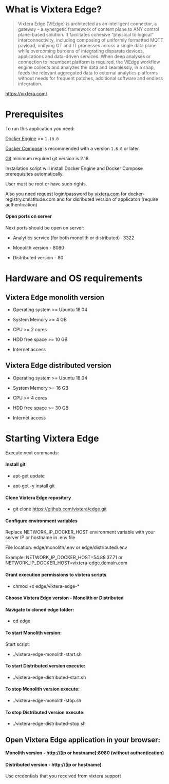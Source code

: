 # What is Vixtera Edge?

> Vixtera Edge (ViEdge) is architected as an intelligent connector, a gateway - a synergetic framework of content plane to ANY control plane-based solution. It facilitates cohesive “physical to logical” interconnectivity, including composing of uniformly formatted MQTT payload, unifying OT and IT processes across a single data plane while overcoming burdens of integrating disparate devices, applications and data-driven services.
When deep analyses or connection to incumbent platform is required, the ViEdge workflow engine collects and analyzes the data and seamlessly, in a snap, feeds the relevant aggregated data to external analytics platforms without needs for frequent patches, additional software and endless integration.

https://vixtera.com/

# Prerequisites

To run this application you need:

[Docker Engine](https://www.docker.com/products/docker-engine) >= `1.10.0`

[Docker Compose](https://www.docker.com/products/docker-compose) is recommended with a version `1.6.0` or later.

[Git](https://git-scm.com) minimum required git version is 2.18

Installation script will install Docker Engine and Docker Compose prerequisites automatically.

User must be root or have sudo rights.

Also you need request login/password by [vixtera.com](https://vixtera.com/contact-us/) for docker-registry.cmlatitude.com and for disributed version of applicaton (require authentication)

#### Open ports on server

Next ports should be open on server:
 
* Analytics service (for both monolith or distributed)- 3322

* Monolith version - 8080

* Distributed version - 80

# Hardware and OS requirements

## Vixtera Edge monolith version

* Operating system >= Ubuntu 18.04

* System Memory >= 4 GB

* CPU >= 2 cores

* HDD free space >= 10 GB

* Internet access

## Vixtera Edge distributed version

* Operating system >= Ubuntu 18.04

* System Memory >= 16 GB

* CPU >= 4 cores

* HDD free space >= 30 GB

* Internet access

# Starting Vixtera Edge

Execute next commands:

#### Install git

* apt-get update

* apt-get -y install git

#### Clone Vixtera Edge repository

* git clone https://github.com/vixtera/edge.git

#### Configure environment variables

Replace NETWORK_IP_DOCKER_HOST environment variable with your server IP or hostname in .env file

File location: edge/monolith/.env or edge/distributed/.env

Example: NETWORK_IP_DOCKER_HOST=54.88.37.71 or NETWORK_IP_DOCKER_HOST=vixtera-edge.domain.com

#### Grant execution permissions to vixtera scripts

* chmod +x edge/vixtera-edge-*

#### Choose Vixtera Edge version - Monolith or Distributed

#### Navigate to cloned edge folder:

* cd edge

#### To start Monolith version:

Start script:
  
* ./vixtera-edge-monolith-start.sh
  
#### To start Distributed version execute:

* ./vixtera-edge-distributed-start.sh
  
#### To stop Monolith version execute:

* ./vixtera-edge-monolith-stop.sh
  
#### To stop Distributed version execute:

* ./vixtera-edge-distributed-stop.sh

## Open Vixtera Edge application in your browser:

#### Monolith version - http://[ip or hostname]:8080 (without authentication)

#### Distributed version - http://[ip or hostname]

Use credentials that you received from vixtera support
